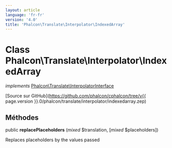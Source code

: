 ```yaml
---
layout: article
language: 'fr-fr'
version: '4.0'
title: 'Phalcon\Translate\Interpolator\IndexedArray'
---
```

# Class **Phalcon\Translate\Interpolator\IndexedArray**

*implements* [Phalcon\Translate\InterpolatorInterface](Phalcon_Translate_InterpolatorInterface)

[Source sur GitHub](https://github.com/phalcon/cphalcon/tree/v{{ page.version }}.0/phalcon/translate/interpolator/indexedarray.zep)

## Méthodes

public **replacePlaceholders** (*mixed* $translation, [*mixed* $placeholders])

Replaces placeholders by the values passed